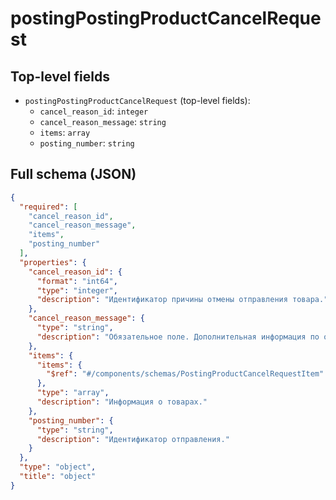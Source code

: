 # postingPostingProductCancelRequest

## Top-level fields
- `postingPostingProductCancelRequest` (top-level fields):
  - `cancel_reason_id`: `integer`
  - `cancel_reason_message`: `string`
  - `items`: `array`
  - `posting_number`: `string`

## Full schema (JSON)
```json
{
  "required": [
    "cancel_reason_id",
    "cancel_reason_message",
    "items",
    "posting_number"
  ],
  "properties": {
    "cancel_reason_id": {
      "format": "int64",
      "type": "integer",
      "description": "Идентификатор причины отмены отправления товара."
    },
    "cancel_reason_message": {
      "type": "string",
      "description": "Обязательное поле. Дополнительная информация по отмене."
    },
    "items": {
      "items": {
        "$ref": "#/components/schemas/PostingProductCancelRequestItem"
      },
      "type": "array",
      "description": "Информация о товарах."
    },
    "posting_number": {
      "type": "string",
      "description": "Идентификатор отправления."
    }
  },
  "type": "object",
  "title": "object"
}
```
